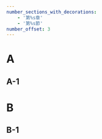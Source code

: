 ```yaml
---
number_sections_with_decorations:
    - '第%s章'
    - '第%s節'
number_offset: 3
---
```


# A

## A-1

# B

## B-1
